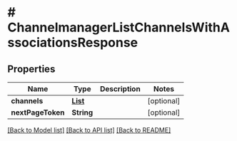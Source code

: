 # # ChannelmanagerListChannelsWithAssociationsResponse


## Properties 


Name | Type | Description | Notes
------------ | ------------- | ------------- | -------------
**channels**| [**List<ChannelmanagerChannelResponseWithAssociations>**](ChannelmanagerChannelResponseWithAssociations.md) |   | [optional]
**nextPageToken**| **String** |   | [optional]


[[Back to Model list]](../../README.md#models) [[Back to API list]](../../README.md#endpoints) [[Back to README]](../../README.md)

